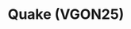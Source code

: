 ---
title: "Quake (VGON25)"
permalink: /events/vgon25/q1
game: "Q1"
game_name: "Quake"
event: "Vortex Gallery Online 2025"
layout: vgon25/game
---